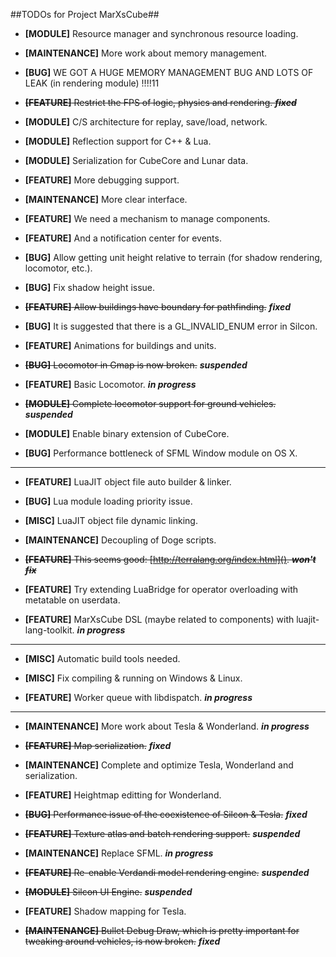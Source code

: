 ##TODOs for Project MarXsCube##

* **[MODULE]** Resource manager and synchronous resource loading.

* **[MAINTENANCE]** More work about memory management.

* **[BUG]** WE GOT A HUGE MEMORY MANAGEMENT BUG AND LOTS OF LEAK (in rendering module) !!!!11

* ~~**[FEATURE]** Restrict the FPS of logic, physics and rendering. ***fixed***~~

* **[MODULE]** C/S architecture for replay, save/load, network.

* **[MODULE]** Reflection support for C++ & Lua.

* **[MODULE]** Serialization for CubeCore and Lunar data.

* **[FEATURE]** More debugging support.

* **[MAINTENANCE]** More clear interface.

* **[FEATURE]** We need a mechanism to manage components.

* **[FEATURE]** And a notification center for events.

* **[BUG]** Allow getting unit height relative to terrain (for shadow rendering, locomotor, etc.).

* **[BUG]** Fix shadow height issue.

* ~~**[FEATURE]** Allow buildings have boundary for pathfinding.~~ ***fixed***

* **[BUG]** It is suggested that there is a GL_INVALID_ENUM error in Silcon.

* **[FEATURE]** Animations for buildings and units.

* ~~**[BUG]** Locomotor in Gmap is now broken.~~ ***suspended***

* **[FEATURE]** Basic Locomotor. ***in progress***

* ~~**[MODULE]** Complete locomotor support for ground vehicles.~~ ***suspended***

* **[MODULE]** Enable binary extension of CubeCore.

* **[BUG]** Performance bottleneck of SFML Window module on OS X.

---


* **[FEATURE]** LuaJIT object file auto builder & linker.

* **[BUG]** Lua module loading priority issue.

* **[MISC]** LuaJIT object file dynamic linking.

* **[MAINTENANCE]** Decoupling of Doge scripts.

* ~~**[FEATURE]** This seems good: [http://terralang.org/index.html](). ***won't fix***~~

* **[FEATURE]** Try extending LuaBridge for operator overloading with metatable on userdata.

* **[FEATURE]** MarXsCube DSL (maybe related to components) with luajit-lang-toolkit. ***in progress***


---

* **[MISC]** Automatic build tools needed.

* **[MISC]** Fix compiling & running on Windows & Linux.

* **[FEATURE]** Worker queue with libdispatch. ***in progress***

---

* **[MAINTENANCE]** More work about Tesla & Wonderland. ***in progress***

* ~~**[FEATURE]** Map serialization.~~ ***fixed***

* **[MAINTENANCE]** Complete and optimize Tesla, Wonderland and serialization.

* **[FEATURE]** Heightmap editting for Wonderland.

* ~~**[BUG]** Performance issue of the coexistence of Silcon & Tesla.~~ ***fixed***

* ~~**[FEATURE]** Texture atlas and batch rendering support.~~ ***suspended***

* **[MAINTENANCE]** Replace SFML. ***in progress***

* ~~**[FEATURE]** Re-enable Verdandi model rendering engine.~~ ***suspended***

* ~~**[MODULE]** Silcon UI Engine.~~ ***suspended***

* **[FEATURE]** Shadow mapping for Tesla.

* ~~**[MAINTENANCE]** Bullet Debug Draw, which is pretty important for tweaking around vehicles, is now broken.~~ ***fixed***